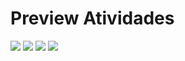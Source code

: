# Preview Atividades

<img src="./images/preview (4).png"/>

<img src="./images/preview (2).png"/>
<img src="./images/preview (3).png"/>
<img src="./images/preview (1).png"/>
